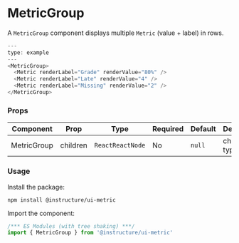 # MetricGroup


A `MetricGroup` component displays multiple `Metric` (value + label) in rows.

```javascript
---
type: example
---
<MetricGroup>
  <Metric renderLabel="Grade" renderValue="80%" />
  <Metric renderLabel="Late" renderValue="4" />
  <Metric renderLabel="Missing" renderValue="2" />
</MetricGroup>
```


### Props

| Component | Prop | Type | Required | Default | Description |
|-----------|------|------|----------|---------|-------------|
| MetricGroup | children | `ReactReactNode` | No | `null` | children of type `Metric` |

### Usage

Install the package:

```shell
npm install @instructure/ui-metric
```

Import the component:

```javascript
/*** ES Modules (with tree shaking) ***/
import { MetricGroup } from '@instructure/ui-metric'
```

